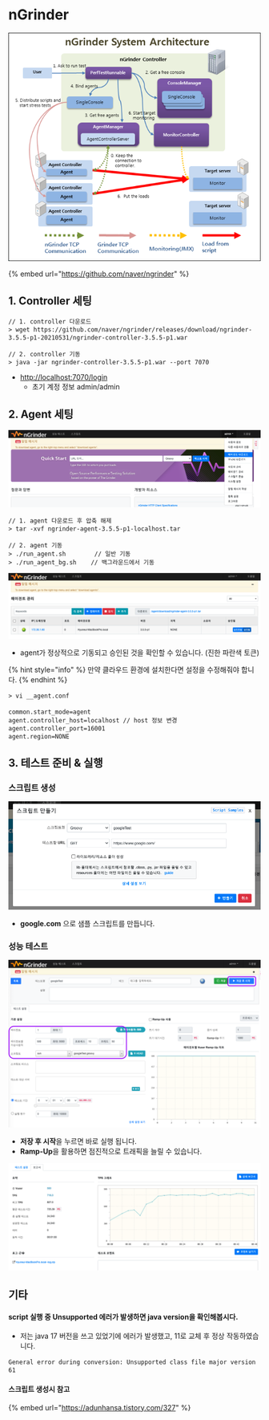 # nGrinder

![](<../.gitbook/assets/image (3) (1) (1) (1).png>)

{% embed url="https://github.com/naver/ngrinder" %}

## 1. Controller 세팅

```shell
// 1. controller 다운로드
> wget https://github.com/naver/ngrinder/releases/download/ngrinder-3.5.5-p1-20210531/ngrinder-controller-3.5.5-p1.war

// 2. controller 기동 
> java -jar ngrinder-controller-3.5.5-p1.war --port 7070  
```

* [http://localhost:7070/login](http://localhost:7070/login)&#x20;
  * 초기 계정 정보 admin/admin

## 2. Agent 세팅

![admin > 에이전트 다운로드](<../.gitbook/assets/image (10) (1) (1) (1) (1).png>)

```shell
// 1. agent 다운로드 후 압축 해제
> tar -xvf ngrinder-agent-3.5.5-p1-localhost.tar 

// 2. agent 기동 
> ./run_agent.sh        // 일반 기동 
> ./run_agent_bg.sh    // 백그라운드에서 기동 
```

![admin > 에이전트 관리](<../.gitbook/assets/image (1) (1) (1) (1).png>)

* agent가 정상적으로 기동되고 승인된 것을 확인할 수 있습니다. (진한 파란색 토큰)

{% hint style="info" %}
만약 클라우드 환경에 설치한다면 설정을 수정해줘야 합니다.
{% endhint %}

```shell
> vi __agent.conf

common.start_mode=agent
agent.controller_host=localhost // host 정보 변경
agent.controller_port=16001
agent.region=NONE
```

## 3. 테스트 준비 & 실행

### 스크립트 생성

![스크립트 > 만들기 > 스크립트 만들기](<../.gitbook/assets/image (6) (1) (1).png>)

* **google.com** 으로 샘플 스크립트를 만듭니다.

### 성능 테스트

![성능 테스트 > 테스트 생성](<../.gitbook/assets/image (9) (1) (1).png>)

* **저장 후 시작**을 누르면 바로 실행 됩니다.
* **Ramp-Up**을 활용하면 점진적으로 트래픽을 늘릴 수 있습니다.

![테스트 결과](<../.gitbook/assets/image (6) (1).png>)

## 기타

#### script 실행 중 Unsupported 에러가 발생하면 java version을 확인해봅시다.

* 저는 java 17 버전을 쓰고 있었기에 에러가 발생했고, 11로 교체 후 정상 작동하였습니다.&#x20;

```
General error during conversion: Unsupported class file major version 61
```

#### 스크립트 생성시 참고

{% embed url="https://adunhansa.tistory.com/327" %}
